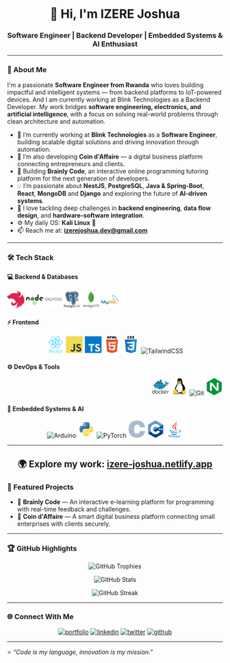 <h1 align="center">👋 Hi, I'm IZERE Joshua</h1>
<h3 align="center">Software Engineer | Backend Developer | Embedded Systems & AI Enthusiast</h3>

---

### 🧠 About Me
I'm a passionate **Software Engineer from Rwanda** who loves building impactful and intelligent systems — from backend platforms to IoT-powered devices. 
And I am currently working at Blink Technologies as a Backend Developer.
My work bridges **software engineering, electronics, and artificial intelligence**, with a focus on solving real-world problems through clean architecture and automation.

- 💼 I’m currently working at **Blink Technologies** as a **Software Engineer**, building scalable digital solutions and driving innovation through automation.  
- 🔭 I’m also developing **Coin d'Affaire** — a digital business platform connecting entrepreneurs and clients.  
- 🌱 Building **Brainly Code**, an interactive online programming tutoring platform for the next generation of developers.  
- 💡 I’m passionate about **NestJS**, **PostgreSQL**, **Java & Spring-Boot**, **React**, **MongoDB** and **Django** and exploring the future of **AI-driven systems**.  
- 🧠 I love tackling deep challenges in **backend engineering**, **data flow design**, and **hardware-software integration**.  
- ⚙️ My daily OS: **Kali Linux** 🐧  
- 📫 Reach me at: **izerejoshua.dev@gmail.com**

---

### 🛠️ Tech Stack

#### 💻 Backend & Databases
<p align="left">
  <img src="https://raw.githubusercontent.com/devicons/devicon/master/icons/nestjs/nestjs-plain.svg" width="40" height="40" alt="NestJS"/>
  <img src="https://raw.githubusercontent.com/devicons/devicon/master/icons/nodejs/nodejs-original-wordmark.svg" width="40" height="40" alt="NodeJS"/>
  <img src="https://raw.githubusercontent.com/devicons/devicon/master/icons/express/express-original-wordmark.svg" width="40" height="40" alt="ExpressJS"/>
  <img src="https://raw.githubusercontent.com/devicons/devicon/master/icons/postgresql/postgresql-original-wordmark.svg" width="40" height="40" alt="PostgreSQL"/>
  <img src="https://raw.githubusercontent.com/devicons/devicon/master/icons/mongodb/mongodb-original-wordmark.svg" width="40" height="40" alt="MongoDB"/>
  <img src="https://raw.githubusercontent.com/devicons/devicon/master/icons/mysql/mysql-original-wordmark.svg" width="40" height="40" alt="MySQL"/>
</p>

#### ⚡ Frontend
<p align="center">
  <img src="https://raw.githubusercontent.com/devicons/devicon/master/icons/react/react-original-wordmark.svg" width="40" height="40" alt="ReactJS"/>
  <img src="https://raw.githubusercontent.com/devicons/devicon/master/icons/javascript/javascript-original.svg" width="40" height="40" alt="JavaScript"/>
  <img src="https://raw.githubusercontent.com/devicons/devicon/master/icons/typescript/typescript-original.svg" width="40" height="40" alt="TypeScript"/>
  <img src="https://raw.githubusercontent.com/devicons/devicon/master/icons/html5/html5-original-wordmark.svg" width="40" height="40" alt="HTML5"/>
  <img src="https://raw.githubusercontent.com/devicons/devicon/master/icons/css3/css3-original-wordmark.svg" width="40" height="40" alt="CSS3"/>
  <img src="https://www.vectorlogo.zone/logos/tailwindcss/tailwindcss-icon.svg" width="40" height="40" alt="TailwindCSS"/>
</p>

#### ⚙️ DevOps & Tools
<p align="right">
  <img src="https://raw.githubusercontent.com/devicons/devicon/master/icons/docker/docker-original-wordmark.svg" width="40" height="40" alt="Docker"/>
  <img src="https://raw.githubusercontent.com/devicons/devicon/master/icons/linux/linux-original.svg" width="40" height="40" alt="Linux"/>
  <img src="https://www.vectorlogo.zone/logos/git-scm/git-scm-icon.svg" width="40" height="40" alt="Git"/>
  <img src="https://raw.githubusercontent.com/devicons/devicon/master/icons/nginx/nginx-original.svg" width="40" height="40" alt="Nginx"/>
</p>

#### 🤖 Embedded Systems & AI
<p align="center">
  <img src="https://cdn.worldvectorlogo.com/logos/arduino-1.svg" width="40" height="40" alt="Arduino"/>
  <img src="https://raw.githubusercontent.com/devicons/devicon/master/icons/python/python-original.svg" width="40" height="40" alt="Python"/>
  <img src="https://www.vectorlogo.zone/logos/pytorch/pytorch-icon.svg" width="40" height="40" alt="PyTorch"/>
  <img src="https://raw.githubusercontent.com/devicons/devicon/master/icons/c/c-original.svg" width="40" height="40" alt="C"/>
  <img src="https://raw.githubusercontent.com/devicons/devicon/master/icons/cplusplus/cplusplus-original.svg" width="40" height="40" alt="C++"/>
  <img src="https://raw.githubusercontent.com/devicons/devicon/master/icons/java/java-original.svg" width="40" height="40" alt="Java"/>
</p>

---

<h2 align="center">🌍 Explore my work: <a href="https://izere-joshua.netlify.app" target="_blank">izere-joshua.netlify.app</a></h2>
  
### 🧩 Featured Projects
- 🧠 **Brainly Code** — An interactive e-learning platform for programming with real-time feedback and challenges.  
- 💼 **Coin d'Affaire** — A smart digital business platform connecting small enterprises with clients securely.  

---

### 🏆 GitHub Highlights
<p align="center">
  <img src="https://github-profile-trophy.vercel.app/?username=i-josh-pro-grammin&theme=radical&no-frame=true&margin-w=10" alt="GitHub Trophies"/>
</p>

<p align="center">
  <img src="https://github-readme-stats.vercel.app/api?username=i-josh-pro-grammin&show_icons=true&theme=radical" alt="GitHub Stats"/>
</p>

<p align="center">
  <img src="https://github-readme-streak-stats.herokuapp.com/?user=i-josh-pro-grammin&theme=radical" alt="GitHub Streak"/>
</p>

---

### 🌐 Connect With Me
<p align="center">
<a href="https://izere-joshua.netlify.app" target="_blank"><img src="https://cdn-icons-png.flaticon.com/512/841/841364.png" alt="portfolio" height="40" width="40" /></a>
<a href="https://linkedin.com/in/izere-joshua" target="_blank"><img src="https://cdn.jsdelivr.net/gh/devicons/devicon/icons/linkedin/linkedin-original.svg" alt="linkedin" height="40" width="40" /></a>
<a href="https://twitter.com/i_josh_dev" target="_blank"><img src="https://cdn.jsdelivr.net/gh/devicons/devicon/icons/twitter/twitter-original.svg" alt="twitter" height="40" width="40" /></a>
<a href="https://github.com/i-josh-pro-grammin" target="_blank"><img src="https://cdn.jsdelivr.net/gh/devicons/devicon/icons/github/github-original.svg" alt="github" height="40" width="40" /></a>
</p>

---

⭐ <em>“Code is my language, innovation is my mission.”</em>
